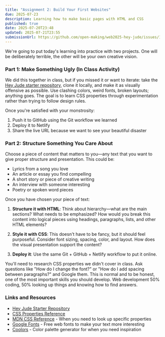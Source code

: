 ```yaml
---
title: "Assignment 2: Build Your First Websites"
due: 2025-07-23
description: Learning how to make basic pages with HTML and CSS
published: true
date: 2025-07-20T23:48
updated: 2025-07-21T23:55
submissionUrl: https://github.com/open-making/web2025-hey-jude/issues/1
---
```

We're going to put today's learning into practice with two projects. One will be deliberately terrible, the other will be your own creative vision.

### Part 1: Make Something Ugly (In Class Activity)

We did this together in class, but if you missed it or want to iterate: take the [Hey Jude starter repository](https://github.com/open-making/web2025-hey-jude), clone it locally, and make it as visually offensive as possible. Use clashing colors, weird fonts, broken layouts; anything goes. The goal is to learn CSS properties through experimentation rather than trying to follow design rules.

Once you're satisfied with your monstrosity:

1. Push it to GitHub using the Git workflow we learned
2. Deploy it to Netlify
3. Share the live URL because we want to see your beautiful disaster

### Part 2: Structure Something You Care About

Choose a piece of content that matters to you—any text that you want to give proper structure and presentation. This could be:

- Lyrics from a song you love
- An article or essay you find compelling
- A short story or piece of creative writing
- An interview with someone interesting
- Poetry or spoken word pieces

Once you have chosen your piece of text:

1. **Structure it with HTML**: Think about hierarchy—what are the main sections? What needs to be emphasized? How would you break this content into logical pieces using headings, paragraphs, lists, and other HTML elements?
    
2. **Style it with CSS**: This doesn't have to be fancy, but it should feel purposeful. Consider font sizing, spacing, color, and layout. How does the visual presentation support the content?
    
3. **Deploy it**: Use the same Git + GitHub + Netlify workflow to put it online.
    

You'll need to research CSS properties we didn't cover in class. Ask questions like "How do I change the font?" or "How do I add spacing between paragraphs?" and Google them. This is normal and to be honest, one of the most important skills you should develop. Web development 50% coding, 50% looking up things and knowing how to find answers.

### Links and Resources

- [Hey Jude Starter Repository](https://github.com/open-making/web2025-hey-jude)
- [CSS Properties Reference](https://github.com/open-making/web2025-hey-jude/blob/main/css-properties.md)
- [MDN CSS Reference](https://developer.mozilla.org/en-US/docs/Web/CSS/Reference) - When you need to look up specific properties
- [Google Fonts](https://fonts.google.com/) - Free web fonts to make your text more interesting
- [Coolors](https://coolors.co/) - Color palette generator for when you need inspiration
